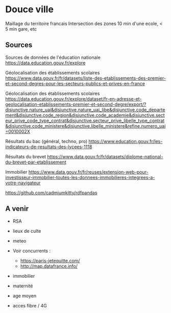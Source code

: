 # Douce ville

Maillage du territoire francais Intersection des zones 10 min d\'une
ecole, \< 5 min gare, etc

## Sources

Sources de données de l\'éducation nationale
<https://data.education.gouv.fr/explore>

Géolocalisation des établissements scolaires
<https://www.data.gouv.fr/fr/datasets/liste-des-etablissements-des-premier-et-second-degres-pour-les-secteurs-publics-et-prives-en-france>

Géolocalisation des établissements scolaires
<https://data.education.gouv.fr/explore/dataset/fr-en-adresse-et-geolocalisation-etablissements-premier-et-second-degre/export/?disjunctive.nature_uai&disjunctive.nature_uai_libe&disjunctive.code_departement&disjunctive.code_region&disjunctive.code_academie&disjunctive.secteur_prive_code_type_contrat&disjunctive.secteur_prive_libelle_type_contrat&disjunctive.code_ministere&disjunctive.libelle_ministere&refine.numero_uai=0010002X>

Résultats du bac (général, techno, pro)
<https://www.education.gouv.fr/les-indicateurs-de-resultats-des-lycees-1118>

Résultats du brevet
<https://www.data.gouv.fr/fr/datasets/diplome-national-du-brevet-par-etablissement>

Immobilier
<https://www.data.gouv.fr/fr/reuses/extension-web-pour-investisseur-immobilier-toutes-les-donnees-immobilieres-integrees-a-votre-navigateur>

<https://github.com/cadmiumkitty/rdfpandas>

## A venir

-   RSA
-   lieux de culte
-   meteo

-   Voir concurrents :
    -   <https://paris-jetequitte.com/>
    -   <http://map.datafrance.info/>

-   immobilier

-   maternité

-   age moyen

-   acces fibre / 4G
